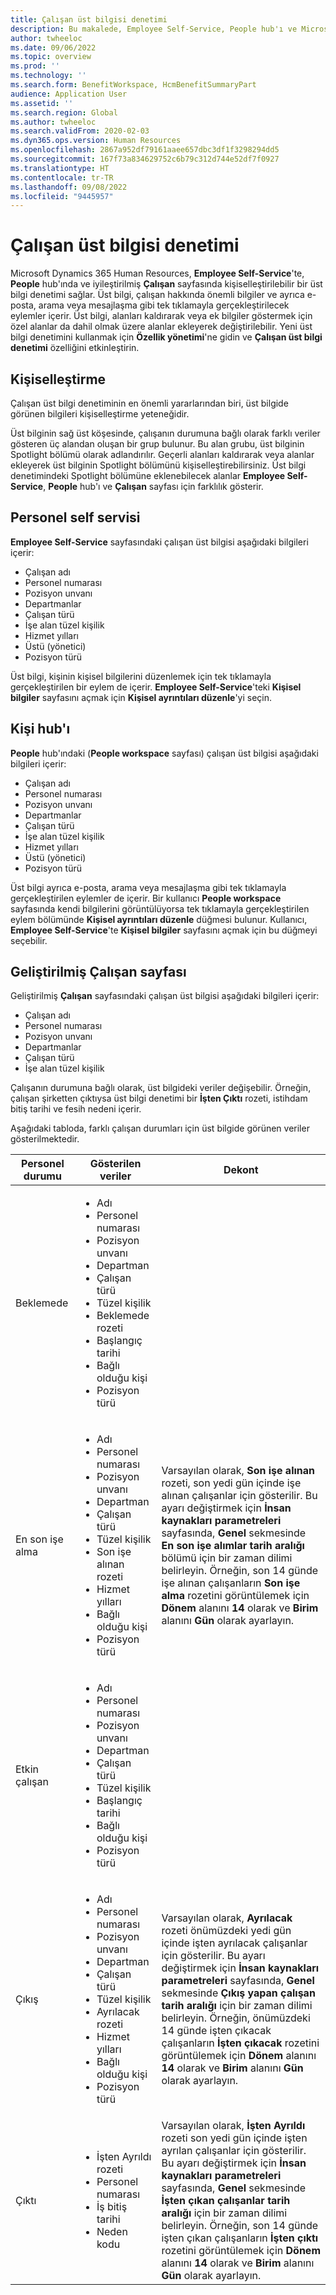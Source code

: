 ```yaml
---
title: Çalışan üst bilgisi denetimi
description: Bu makalede, Employee Self-Service, People hub'ı ve Microsoft Dynamics 365 Human Resources'taki Çalışan sayfasındaki kişiselleştirilebilir üst bilgi denetimi hakkında bilgi sağlanmaktadır.
author: twheeloc
ms.date: 09/06/2022
ms.topic: overview
ms.prod: ''
ms.technology: ''
ms.search.form: BenefitWorkspace, HcmBenefitSummaryPart
audience: Application User
ms.assetid: ''
ms.search.region: Global
ms.author: twheeloc
ms.search.validFrom: 2020-02-03
ms.dyn365.ops.version: Human Resources
ms.openlocfilehash: 2867a952df79161aaee657dbc3df1f3298294dd5
ms.sourcegitcommit: 167f73a834629752c6b79c312d744e52df7f0927
ms.translationtype: HT
ms.contentlocale: tr-TR
ms.lasthandoff: 09/08/2022
ms.locfileid: "9445957"
---
```

# <a name="worker-header-control"></a>Çalışan üst bilgisi denetimi

Microsoft Dynamics 365 Human Resources, **Employee Self-Service**'te, **People** hub'ında ve iyileştirilmiş **Çalışan** sayfasında kişiselleştirilebilir bir üst bilgi denetimi sağlar. Üst bilgi, çalışan hakkında önemli bilgiler ve ayrıca e-posta, arama veya mesajlaşma gibi tek tıklamayla gerçekleştirilecek eylemler içerir. Üst bilgi, alanları kaldırarak veya ek bilgiler göstermek için özel alanlar da dahil olmak üzere alanlar ekleyerek değiştirilebilir. Yeni üst bilgi denetimini kullanmak için **Özellik yönetimi**'ne gidin ve **Çalışan üst bilgi denetimi** özelliğini etkinleştirin.

## <a name="personalization"></a>Kişiselleştirme

Çalışan üst bilgi denetiminin en önemli yararlarından biri, üst bilgide görünen bilgileri kişiselleştirme yeteneğidir.

Üst bilginin sağ üst köşesinde, çalışanın durumuna bağlı olarak farklı veriler gösteren üç alandan oluşan bir grup bulunur. Bu alan grubu, üst bilginin Spotlight bölümü olarak adlandırılır. Geçerli alanları kaldırarak veya alanlar ekleyerek üst bilginin Spotlight bölümünü kişiselleştirebilirsiniz. Üst bilgi denetimindeki Spotlight bölümüne eklenebilecek alanlar **Employee Self-Service**, **People** hub'ı ve **Çalışan** sayfası için farklılık gösterir.

## <a name="employee-self-service"></a>Personel self servisi

**Employee Self-Service** sayfasındaki çalışan üst bilgisi aşağıdaki bilgileri içerir:

- Çalışan adı
- Personel numarası
- Pozisyon unvanı
- Departmanlar
- Çalışan türü
- İşe alan tüzel kişilik
- Hizmet yılları
- Üstü (yönetici)
- Pozisyon türü

Üst bilgi, kişinin kişisel bilgilerini düzenlemek için tek tıklamayla gerçekleştirilen bir eylem de içerir. **Employee Self-Service**'teki **Kişisel bilgiler** sayfasını açmak için **Kişisel ayrıntıları düzenle**'yi seçin.

## <a name="people-hub"></a>Kişi hub'ı

**People** hub'ındaki (**People workspace** sayfası) çalışan üst bilgisi aşağıdaki bilgileri içerir:

- Çalışan adı
- Personel numarası
- Pozisyon unvanı
- Departmanlar
- Çalışan türü
- İşe alan tüzel kişilik
- Hizmet yılları
- Üstü (yönetici)
- Pozisyon türü

Üst bilgi ayrıca e-posta, arama veya mesajlaşma gibi tek tıklamayla gerçekleştirilen eylemler de içerir. Bir kullanıcı **People workspace** sayfasında kendi bilgilerini görüntülüyorsa tek tıklamayla gerçekleştirilen eylem bölümünde **Kişisel ayrıntıları düzenle** düğmesi bulunur. Kullanıcı, **Employee Self-Service**'te **Kişisel bilgiler** sayfasını açmak için bu düğmeyi seçebilir.

## <a name="streamlined-worker-page"></a>Geliştirilmiş Çalışan sayfası

Geliştirilmiş **Çalışan** sayfasındaki çalışan üst bilgisi aşağıdaki bilgileri içerir:

- Çalışan adı
- Personel numarası
- Pozisyon unvanı
- Departmanlar
- Çalışan türü
- İşe alan tüzel kişilik

Çalışanın durumuna bağlı olarak, üst bilgideki veriler değişebilir. Örneğin, çalışan şirketten çıktıysa üst bilgi denetimi bir **İşten Çıktı** rozeti, istihdam bitiş tarihi ve fesih nedeni içerir.

Aşağıdaki tabloda, farklı çalışan durumları için üst bilgide görünen veriler gösterilmektedir.

| Personel durumu | Gösterilen veriler | Dekont |
|-----------------|--------------------|------|
| Beklemede | <ul><li>Adı</li><li>Personel numarası</li><li>Pozisyon unvanı</li><li>Departman</li><li>Çalışan türü</li><li>Tüzel kişilik</li><li>Beklemede rozeti</li><li>Başlangıç tarihi</li><li>Bağlı olduğu kişi</li><li>Pozisyon türü</li></ul> | |
| En son işe alma | <ul><li>Adı</li><li>Personel numarası</li><li>Pozisyon unvanı</li><li>Departman</li><li>Çalışan türü</li><li>Tüzel kişilik</li><li>Son işe alınan rozeti</li><li>Hizmet yılları</li><li>Bağlı olduğu kişi</li><li>Pozisyon türü</li></ul> | Varsayılan olarak, **Son işe alınan** rozeti, son yedi gün içinde işe alınan çalışanlar için gösterilir. Bu ayarı değiştirmek için **İnsan kaynakları parametreleri** sayfasında, **Genel** sekmesinde **En son işe alımlar tarih aralığı** bölümü için bir zaman dilimi belirleyin. Örneğin, son 14 günde işe alınan çalışanların **Son işe alma** rozetini görüntülemek için **Dönem** alanını **14** olarak ve **Birim** alanını **Gün** olarak ayarlayın. |
| Etkin çalışan | <ul><li>Adı</li><li>Personel numarası</li><li>Pozisyon unvanı</li><li>Departman</li><li>Çalışan türü</li><li>Tüzel kişilik</li><li>Başlangıç tarihi</li><li>Bağlı olduğu kişi</li><li>Pozisyon türü</li></ul> | |
| Çıkış | <ul><li>Adı</li><li>Personel numarası</li><li>Pozisyon unvanı</li><li>Departman</li><li>Çalışan türü</li><li>Tüzel kişilik</li><li>Ayrılacak rozeti</li><li>Hizmet yılları</li><li>Bağlı olduğu kişi</li><li>Pozisyon türü</li></ul> | Varsayılan olarak, **Ayrılacak** rozeti önümüzdeki yedi gün içinde işten ayrılacak çalışanlar için gösterilir. Bu ayarı değiştirmek için **İnsan kaynakları parametreleri** sayfasında, **Genel** sekmesinde **Çıkış yapan çalışan tarih aralığı** için bir zaman dilimi belirleyin. Örneğin, önümüzdeki 14 günde işten çıkacak çalışanların **İşten çıkacak** rozetini görüntülemek için **Dönem** alanını **14** olarak ve **Birim** alanını **Gün** olarak ayarlayın. |
| Çıktı | <ul><li>İşten Ayrıldı rozeti</li><li>Personel numarası</li><li>İş bitiş tarihi</li><li>Neden kodu</li></ul> | Varsayılan olarak, **İşten Ayrıldı** rozeti son yedi gün içinde işten ayrılan çalışanlar için gösterilir. Bu ayarı değiştirmek için **İnsan kaynakları parametreleri** sayfasında, **Genel** sekmesinde **İşten çıkan çalışanlar tarih aralığı** için bir zaman dilimi belirleyin. Örneğin, son 14 günde işten çıkan çalışanların **İşten çıktı** rozetini görüntülemek için **Dönem** alanını **14** olarak ve **Birim** alanını **Gün** olarak ayarlayın. |
